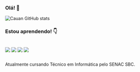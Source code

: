 ### Olá! 👊





![Cauan GitHub stats](https://github-readme-stats.vercel.app/api?username=cauancauan&show_icons=true&theme=onedark)

### Estou aprendendo! 👇

<div style="display: inline_block"><br/>
    <img align="center" alt"C#" src="https://img.shields.io/badge/C%23-239120?style=for-the-badge&logo=c-sharp&logoColor=white" />
    <img align="center" alt"HTML5" src="https://img.shields.io/badge/HTML5-E34F26?style=for-the-badge&logo=html5&logoColor=white" />
    <img align="center" alt"CSS3" src="https://img.shields.io/badge/CSS3-1572B6?style=for-the-badge&logo=css3&logoColor=white" />
    <img align="center" alt"JavaScript" src="https://img.shields.io/badge/JavaScript-F7DF1E?style=for-the-badge&logo=javascript&logoColor=black" />
</div><br/>

Atualmente cursando Técnico em Informática pelo SENAC SBC.

